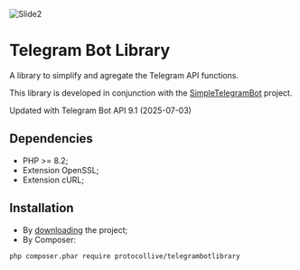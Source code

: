 ![Slide2](https://github.com/ProtocolLive/TelegramBotLibrary/assets/39626142/f1a358dc-3c8d-440d-93f3-ae60791a0479)
# Telegram Bot Library

A library to simplify and agregate the Telegram API functions.

This library is developed in conjunction with the [SimpleTelegramBot](https://github.com/ProtocolLive/SimpleTelegramBot) project.

Updated with Telegram Bot API 9.1 (2025-07-03)

## Dependencies

- PHP >= 8.2;
- Extension OpenSSL;
- Extension cURL;

## Installation

- By [downloading](https://github.com/ProtocolLive/TelegramBotLibrary/archive/refs/heads/main.zip) the project;
- By Composer:

```
php composer.phar require protocollive/telegrambotlibrary
```